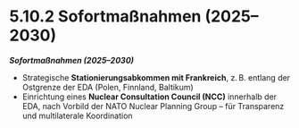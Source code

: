 # 5.10.2 Sofortmaßnahmen (2025–2030)

_**Sofortmaßnahmen (2025–2030)**_

* Strategische **Stationierungsabkommen mit Frankreich**, z. B. entlang der Ostgrenze der EDA (Polen, Finnland, Baltikum)
* Einrichtung eines **Nuclear Consultation Council (NCC)** innerhalb der EDA, nach Vorbild der NATO Nuclear Planning Group – für Transparenz und multilaterale Koordination
